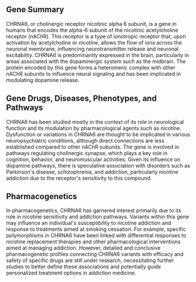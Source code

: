 ## Gene Summary
CHRNA6, or cholinergic receptor nicotinic alpha 6 subunit, is a gene in humans that encodes the alpha-6 subunit of the nicotinic acetylcholine receptor (nAChR). This receptor is a type of ionotropic receptor that, upon activation by acetylcholine or nicotine, allows the flow of ions across the neuronal membrane, influencing neurotransmitter release and neuronal excitability. CHRNA6 is predominantly expressed in the brain, particularly in areas associated with the dopaminergic system such as the midbrain. The protein encoded by this gene forms a heteromeric complex with other nAChR subunits to influence neural signaling and has been implicated in modulating dopamine release.

## Gene Drugs, Diseases, Phenotypes, and Pathways
CHRNA6 has been studied mostly in the context of its role in neurological function and its modulation by pharmacological agents such as nicotine. Dysfunction or variations in CHRNA6 are thought to be implicated in various neuropsychiatric conditions, although direct connections are less established compared to other nAChR subunits. The gene is involved in pathways regulating cholinergic synapse, which plays a key role in cognition, behavior, and neuromuscular activities. Given its influence on dopamine pathways, there is speculative association with disorders such as Parkinson's disease, schizophrenia, and addiction, particularly nicotine addiction due to the receptor's sensitivity to this compound.

## Pharmacogenetics
In pharmacogenetics, CHRNA6 has garnered interest primarily due to its role in nicotine sensitivity and addiction pathways. Variants within this gene may influence an individual's susceptibility to nicotine addiction and response to treatments aimed at smoking cessation. For example, specific polymorphisms in CHRNA6 have been linked with differential responses to nicotine replacement therapies and other pharmacological interventions aimed at managing addiction. However, detailed and conclusive pharmacogenetic profiles connecting CHRNA6 variants with efficacy and safety of specific drugs are still under research, necessitating further studies to better define these associations and potentially guide personalized treatment options in addiction medicine.